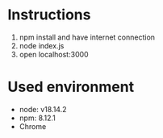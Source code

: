 
# Instructions

1. npm install and have internet connection
2. node index.js
3. open localhost:3000

# Used environment
- node: v18.14.2
- npm: 8.12.1
- Chrome